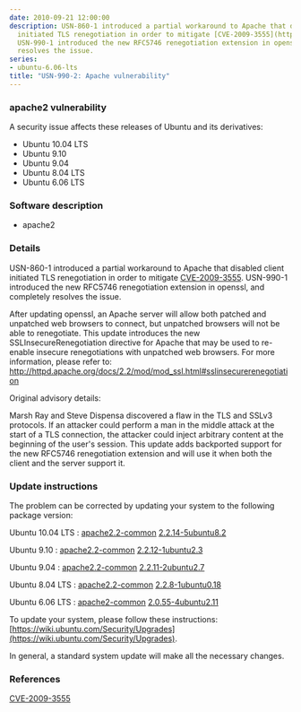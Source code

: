```yaml
---
date: 2010-09-21 12:00:00
description: USN-860-1 introduced a partial workaround to Apache that disabled client
  initiated TLS renegotiation in order to mitigate [CVE-2009-3555](http://people.ubuntu.com/~ubuntu-security/cve/CVE-2009-3555).
  USN-990-1 introduced the new RFC5746 renegotiation extension in openssl, and completely
  resolves the issue.
series:
- ubuntu-6.06-lts
title: "USN-990-2: Apache vulnerability"
---
```



### apache2 vulnerability

A security issue affects these releases of Ubuntu and its derivatives:

* Ubuntu 10.04 LTS
* Ubuntu 9.10
* Ubuntu 9.04
* Ubuntu 8.04 LTS
* Ubuntu 6.06 LTS

### Software description

* apache2 

### Details

USN-860-1 introduced a partial workaround to Apache that disabled client initiated TLS renegotiation in order to mitigate [CVE-2009-3555](http://people.ubuntu.com/~ubuntu-security/cve/CVE-2009-3555). USN-990-1 introduced the new RFC5746 renegotiation extension in openssl, and completely resolves the issue.

After updating openssl, an Apache server will allow both patched and unpatched web browsers to connect, but unpatched browsers will not be able to renegotiate. This update introduces the new SSLInsecureRenegotiation directive for Apache that may be used to re-enable insecure renegotiations with unpatched web browsers. For more information, please refer to: http://httpd.apache.org/docs/2.2/mod/mod_ssl.html#sslinsecurerenegotiation

Original advisory details:

 Marsh Ray and Steve Dispensa discovered a flaw in the TLS and SSLv3 protocols. If an attacker could perform a man in the middle attack at the start of a TLS connection, the attacker could inject arbitrary content at the beginning of the user&#39;s session. This update adds backported support for the new RFC5746 renegotiation extension and will use it when both the client and the server support it. 

### Update instructions

The problem can be corrected by updating your system to the following package version:

Ubuntu 10.04 LTS
 : [apache2.2-common](https://launchpad.net/ubuntu/+source/apache2) <span> [2.2.14-5ubuntu8.2](https://launchpad.net/ubuntu/+source/apache2/2.2.14-5ubuntu8.2) </span> 

Ubuntu 9.10
 : [apache2.2-common](https://launchpad.net/ubuntu/+source/apache2) <span> [2.2.12-1ubuntu2.3](https://launchpad.net/ubuntu/+source/apache2/2.2.12-1ubuntu2.3) </span> 

Ubuntu 9.04
 : [apache2.2-common](https://launchpad.net/ubuntu/+source/apache2) <span> [2.2.11-2ubuntu2.7](https://launchpad.net/ubuntu/+source/apache2/2.2.11-2ubuntu2.7) </span> 

Ubuntu 8.04 LTS
 : [apache2.2-common](https://launchpad.net/ubuntu/+source/apache2) <span> [2.2.8-1ubuntu0.18](https://launchpad.net/ubuntu/+source/apache2/2.2.8-1ubuntu0.18) </span> 

Ubuntu 6.06 LTS
 : [apache2-common](https://launchpad.net/ubuntu/+source/apache2) <span> [2.0.55-4ubuntu2.11](https://launchpad.net/ubuntu/+source/apache2/2.0.55-4ubuntu2.11) </span> 

To update your system, please follow these instructions: [https://wiki.ubuntu.com/Security/Upgrades](https://wiki.ubuntu.com/Security/Upgrades).

In general, a standard system update will make all the necessary changes. 

### References

 
 [CVE-2009-3555](http://people.ubuntu.com/~ubuntu-security/cve/CVE-2009-3555)